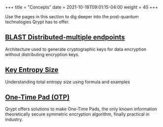 +++
title = "Concepts"
date = 2021-10-18T09:01:15-04:00
weight = 40
+++

Use the pages in this section to dig deeper into the post-quantum technologies Qrypt has to offer.

## [BLAST Distributed-multiple endpoints](blast-distributed-multiple-endpoints/)

Architecture used to generate cryptographic keys for data encryption without distributing encryption keys.

## [Key Entropy Size](entropy-projection/)

Understanding total entropy size using formula and examples

## [One-Time Pad (OTP)](otp/)

Qrypt offers solutions to make One-Time Pads, the only known information theoretically secure symmetric encryption algorithm, finally practical in industry.
